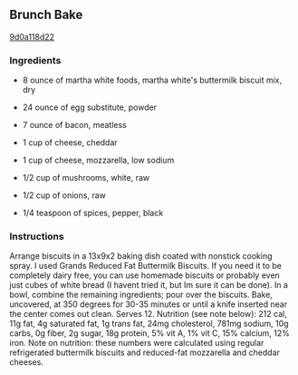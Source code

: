## Brunch Bake

[9d0a118d22](http://tastykitchen.com/recipes/breakfastbrunch/eggs-breakfastbrunch/brunch-bake/)

### Ingredients

 - 8 ounce of martha white foods, martha white's buttermilk biscuit mix, dry

 - 24 ounce of egg substitute, powder

 - 7 ounce of bacon, meatless

 - 1 cup of cheese, cheddar

 - 1 cup of cheese, mozzarella, low sodium

 - 1/2 cup of mushrooms, white, raw

 - 1/2 cup of onions, raw

 - 1/4 teaspoon of spices, pepper, black

### Instructions

Arrange biscuits in a 13x9x2 baking dish coated with nonstick cooking spray. I used Grands Reduced Fat Buttermilk Biscuits. If you need it to be completely dairy free, you can use homemade biscuits or probably even just cubes of white bread (I havent tried it, but Im sure it can be done). In a bowl, combine the remaining ingredients; pour over the biscuits. Bake, uncovered, at 350 degrees for 30-35 minutes or until a knife inserted near the center comes out clean. Serves 12. Nutrition (see note below): 212 cal, 11g fat, 4g saturated fat, 1g trans fat, 24mg cholesterol, 781mg sodium, 10g carbs, 0g fiber, 2g sugar, 18g protein, 5% vit A, 1% vit C, 15% calcium, 12% iron. Note on nutrition: these numbers were calculated using regular refrigerated buttermilk biscuits and reduced-fat mozzarella and cheddar cheeses.